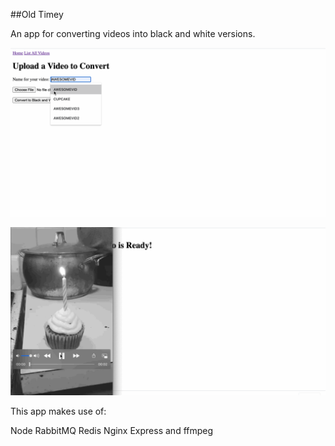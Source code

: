 ##Old Timey

An app for converting videos into black and white versions.

![](demo.gif)

![](demo2.gif)

This app makes use of:

Node
RabbitMQ
Redis
Nginx
Express
and ffmpeg

